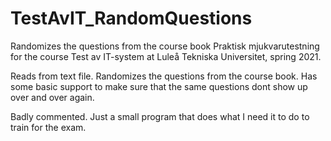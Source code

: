 # TestAvIT_RandomQuestions

Randomizes the questions from the course book Praktisk mjukvarutestning for the course Test av IT-system at Luleå Tekniska Universitet, spring 2021. 

Reads from text file. Randomizes the questions from the course book. Has some basic support to make sure that the same questions dont show up over and over again. 

Badly commented. Just a small program that does what I need it to do to train for the exam. 

